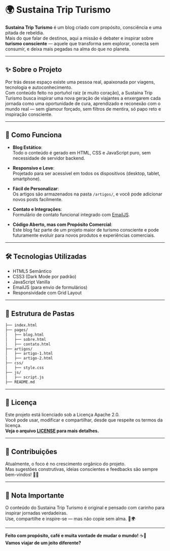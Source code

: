 # 🌍 Sustaina Trip Turismo

**Sustaina Trip Turismo** é um blog criado com propósito, consciência e uma pitada de rebeldia.  
Mais do que falar de destinos, aqui a missão é debater e inspirar sobre **turismo consciente** — aquele que transforma sem explorar, conecta sem consumir, e deixa mais pegadas na alma do que no planeta.

---

## ✨ Sobre o Projeto

Por trás desse espaço existe uma pessoa real, apaixonada por viagens, tecnologia e autoconhecimento.  
Com conteúdo feito no portuñol raiz (e muito coração), a Sustaina Trip Turismo busca inspirar uma nova geração de viajantes a enxergarem cada jornada como uma oportunidade de cura, aprendizado e reconexão com o mundo real — sem glamour forçado, sem filtros de mentira, só papo reto e inspiração consciente.

---

## 🚀 Como Funciona

- **Blog Estático**:  
  Todo o conteúdo é gerado em HTML, CSS e JavaScript puro, sem necessidade de servidor backend.

- **Responsivo e Leve**:  
  Projetado para ser acessível em todos os dispositivos (desktop, tablet, smartphone).

- **Fácil de Personalizar**:  
  Os artigos são armazenados na pasta `/artigos/`, e você pode adicionar novos posts facilmente.

- **Contato e Integrações**:  
  Formulário de contato funcional integrado com [EmailJS](https://www.emailjs.com/).

- **Código Aberto, mas com Propósito Comercial**:  
  Este blog faz parte de um projeto maior de turismo consciente e pode futuramente evoluir para novos produtos e experiências comerciais.

---

## 🛠️ Tecnologias Utilizadas

- HTML5 Semântico
- CSS3 (Dark Mode por padrão)
- JavaScript Vanilla
- EmailJS (para envio de formulários)
- Responsividade com Grid Layout

---

## 📁 Estrutura de Pastas

```bash
├── index.html
├── pages/
│   ├── blog.html
│   ├── sobre.html
│   ├── contato.html
├── artigos/
│   ├── artigo-1.html
│   ├── artigo-2.html
├── css/
│   ├── style.css
├── js/
│   ├── script.js
├── README.md
```

---

## 📝 Licença

Este projeto está licenciado sob a Licença Apache 2.0.  
Você pode usar, modificar e compartilhar, desde que respeite os termos da licença.  
**Veja o arquivo [LICENSE](LICENSE) para mais detalhes.**

---

## 🤝 Contribuições

Atualmente, o foco é no crescimento orgânico do projeto.  
Mas sugestões construtivas, ideias conscientes e feedbacks são sempre bem-vindos! 🚀✨

---

## 📢 Nota Importante

O conteúdo do Sustaina Trip Turismo é original e pensado com carinho para inspirar jornadas verdadeiras.  
Use, compartilhe e inspire-se — mas não copie sem alma. 💚🌍

---

**Feito com propósito, café e muita vontade de mudar o mundo!** ☕🌱  
**Vamos viajar de um jeito diferente?**


